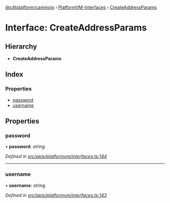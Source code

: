 [@c4tplatform/caminojs](../api.md) › [PlatformVM-Interfaces](../modules/platformvm_interfaces.md) › [CreateAddressParams](platformvm_interfaces.createaddressparams.md)

# Interface: CreateAddressParams

## Hierarchy

* **CreateAddressParams**

## Index

### Properties

* [password](platformvm_interfaces.createaddressparams.md#password)
* [username](platformvm_interfaces.createaddressparams.md#username)

## Properties

###  password

• **password**: *string*

*Defined in [src/apis/platformvm/interfaces.ts:144](https://github.com/chain4travel/caminojs/blob/8077d740/src/apis/platformvm/interfaces.ts#L144)*

___

###  username

• **username**: *string*

*Defined in [src/apis/platformvm/interfaces.ts:143](https://github.com/chain4travel/caminojs/blob/8077d740/src/apis/platformvm/interfaces.ts#L143)*
